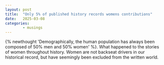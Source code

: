 ```yaml
---
layout: post
title:  "Only 5% of published history records womens contributions"
date:   2025-03-08 
categories: 
        - musings
---
```


{% newthought 'Demographically, the human population has always been composed of 50% men and 50% women' %}. What happened to the stories of women throughout history. Women are not backseat drivers in our historical record, but have seemingly been excluded from the written world. 

